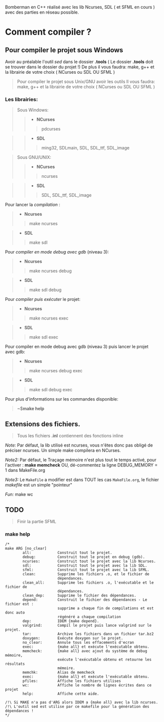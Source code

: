 Bomberman en C++ réalisé avec les lib Ncurses, SDL ( et SFML en cours ) avec des parties en réseau possible.

# Comment compiler ? #
## Pour compiler le projet sous Windows ##
Avoir au préalable l'outil _sed_ dans le dossier **.tools** ( Le dossier **.tools** doit se trouver dans le dossier du projet !)
De plus il vous faudra:  make, g++ et la librairie de votre choix ( NCurses ou SDL OU SFML )
> Pour compiler le projet sous Unix/GNU avoir les outils
Il vous faudra: make, g++ et la librairie de votre choix ( NCurses ou SDL OU SFML )

### Les librairies: ###
> Sous Windows:
> > - **NCurses**
> > > pdcurses

> > - **SDL**
> > > ming32, SDLmain, SDL, SDL\_ttf, SDL\_image

> Sous GNU/UNIX:
> > - **NCurses**
> > > ncurses

> > - **SDL**
> > > SDL, SDL\_ttf, SDL\_image


Pour lancer la _compilation_ :

> - **Ncurses**
> > make ncurses

> - **SDL**
> > make sdl


Pour _compiler en mode debug avec gdb_ (niveau 3):

> - **Ncurses**
> > make ncurses debug

> - **SDL**
> > make sdl debug


Pour _compiler puis exécuter_ le projet:

> - **Ncurses**
> > make ncurses exec

> - **SDL**
> > make sdl exec


Pour compiler en mode debug avec gdb (niveau 3) puis lancer le projet avec gdb:

> - **Ncurses**
> > make ncurses debug exec

> - **SDL**
> > make sdl debug exec


Pour plus d'informations sur les commandes disponible:

> ~$**make help**



## Extensions des fichiers. ##
> Tous les fichiers **.inl** contiennent des fonctions inline


_Note:_ Par défaut, la lib utilisé est ncurses, vous n'êtes donc pas obligé de préciser ncurses. Un simple make compilera en NCurses.

_Note2:_ Par défaut, le Traçage mémoire n'est plus tout le temps activé, pour l'activer : **make memcheck** OU, dé-commentez la ligne DEBUG\_MEMORY = 1 dans MakeFile.org

_Note3:_ Le `MakeFile` a modifier est dans TOUT les cas `MakeFile.org`, le fichier _makefile_ est un simple "pointeur"

_Fun:_ make wc



## TODO ##
> Finir la partie SFML



### make help ###
```
/*
make ARG [no_clear]
        all:            Construit tout le projet.
        debug:          Construit tout le projet en debug (gdb).
        ncurses:        Construit tout le projet avec la lib Ncurses.
        sdl:            Construit tout le projet avec la lib SDL.
        sfml:           Construit tout le projet avec la lib SFML.
        clean:          Supprime les fichiers .o, et le fichier de
                        dépendances.
        clean_all:      Supprime les fichiers .o, l'exécutable et le fichier de
                        dépendances.
        clean_dep:      Supprime le fichier des dépendances.
        depend:         Construit le fichier des dépendances - Le fichier est :
                        supprime a chaque fin de compilations et est donc auto
                        régénéré a chaque compilation
        dep:            IDEM {make depend}.
        valgrind:       Compil le projet puis lance valgrind sur le projet.
        tar:            Archive les fichiers dans un fichier tar.bz2
        doxygen:        Exécute doxygen sur le projet.
        no_clear:       Annule tous les effacements d'ecran
        exec:           {make all} et exécute l'exécutable obtenu.
        memcheck:       {make all} avec ajout du système de debug mémoire,
                        exécute l'exécutable obtenu et retourne les résultats
                        mémoire.
        memchk:         Alias de memcheck
        exec:           {make all} et exécute l'exécutable obtenu.
        pfiles:         Affiche les fichiers utilises
        wc:             Affiche le nombre de lignes écrites dans ce projet
        help:           Affiche cette aide.

/!\ Si MAKE n'a pas d'ARG alors IDEM a {make all} avec la lib ncurses.
/!\ L'outil sed est utilise par ce makefile pour la génération des dépendances !
*/
```
